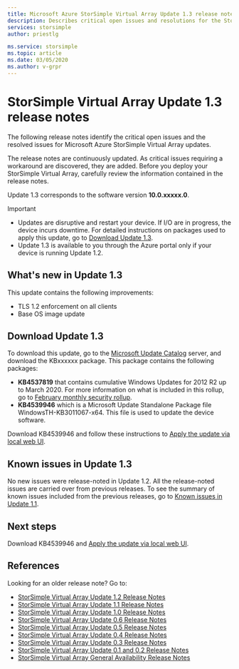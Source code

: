```yaml
---
title: Microsoft Azure StorSimple Virtual Array Update 1.3 release notes| Microsoft Docs
description: Describes critical open issues and resolutions for the StorSimple Virtual Array running Update 1.3.
services: storsimple
author: priestlg

ms.service: storsimple
ms.topic: article
ms.date: 03/05/2020
ms.author: v-grpr
---
```


# StorSimple Virtual Array Update 1.3 release notes

The following release notes identify the critical open issues and the resolved issues for Microsoft Azure StorSimple Virtual Array updates.

The release notes are continuously updated. As critical issues requiring a workaround are discovered, they are added. Before you deploy your StorSimple Virtual Array, carefully review the information contained in the release notes.

Update 1.3 corresponds to the software version **10.0.xxxxx.0**.

> [!IMPORTANT]
> - Updates are disruptive and restart your device. If I/O are in progress, the device incurs downtime. For detailed instructions on packages used to apply this update, go to [Download Update 1.3](#download-update-13).
> - Update 1.3 is available to you through the Azure portal only if your device is running Update 1.2.

## What's new in Update 1.3

This update contains the following improvements:

- TLS 1.2 enforcement on all clients
- Base OS image update

## Download Update 1.3

To download this update, go to the [Microsoft Update Catalog](https://www.catalog.update.microsoft.com/Home.aspx) server, and download the KBxxxxxx package. This package contains the following packages:

 - **KB4537819** that contains cumulative Windows Updates for 2012 R2 up to March 2020. For more information on what is included in this rollup, go to [February monthly security rollup](https://support.microsoft.com/help/4537819).
 - **KB4539946** which is a Microsoft Update Standalone Package file WindowsTH-KB3011067-x64. This file is used to update the device software.

Download KB4539946 and follow these instructions to [Apply the update via local web UI](storsimple-virtual-array-install-update-11.md#use-the-local-web-ui).

## Known issues in Update 1.3

No new issues were release-noted in Update 1.2. All the release-noted issues are carried over from previous releases. To see the summary of known issues included from the previous releases, go to [Known issues in Update 1.1](storsimple-virtual-array-update-11-release-notes.md#known-issues-in-update-11).

## Next steps

Download KB4539946 and [Apply the update via local web UI](storsimple-virtual-array-install-update-11.md#use-the-local-web-ui).

## References

Looking for an older release note? Go to:
* [StorSimple Virtual Array Update 1.2 Release Notes](storsimple-virtual-array-update-12-release-notes.md)
* [StorSimple Virtual Array Update 1.1 Release Notes](storsimple-virtual-array-update-11-release-notes.md)
* [StorSimple Virtual Array Update 1.0 Release Notes](storsimple-virtual-array-update-1-release-notes.md)
* [StorSimple Virtual Array Update 0.6 Release Notes](storsimple-virtual-array-update-06-release-notes.md)
* [StorSimple Virtual Array Update 0.5 Release Notes](storsimple-virtual-array-update-05-release-notes.md)
* [StorSimple Virtual Array Update 0.4 Release Notes](storsimple-virtual-array-update-04-release-notes.md)
* [StorSimple Virtual Array Update 0.3 Release Notes](storsimple-ova-update-03-release-notes.md)
* [StorSimple Virtual Array Update 0.1 and 0.2 Release Notes](storsimple-ova-update-01-release-notes.md)
* [StorSimple Virtual Array General Availability Release Notes](storsimple-ova-pp-release-notes.md)
